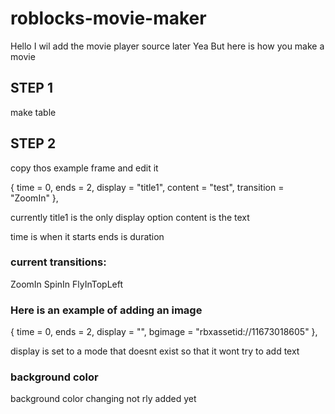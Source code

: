# roblocks-movie-maker

Hello
I wil add the movie player source later Yea
But here is how you make a movie


## STEP 1

make table

## STEP 2

copy thos example frame and edit it

{
		time = 0,
		ends = 2,
		display = "title1",
		content = "test",
		transition = "ZoomIn"
},

currently title1 is the only display option
content is the text

time is when it starts
ends is duration

### current transitions:
ZoomIn
SpinIn
FlyInTopLeft

### Here is an example of adding an image

{
	time = 0,
	ends = 2,
	display = "",
	bgimage = "rbxassetid://11673018605"
},

display is set to a mode that doesnt exist so that it wont try to add text

### background color
background color changing not rly added yet
